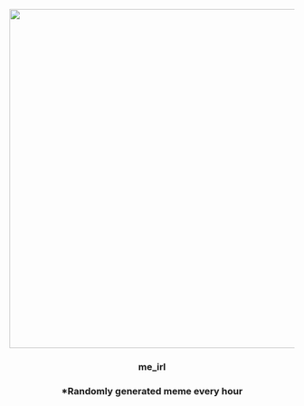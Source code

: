 <p align="center">
        <img src="https://i.redd.it/9khoy6ewo90a1.jpg" width="600" height="600">
        </p>
        <h3 align="center">me_irl</h3>
        <h3 align="center">*Randomly generated meme every hour</h3>
    